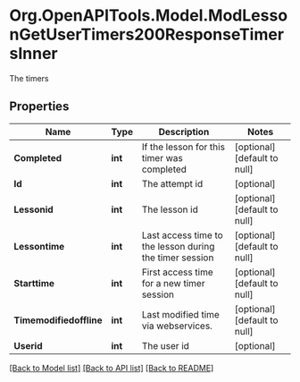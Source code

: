 # Org.OpenAPITools.Model.ModLessonGetUserTimers200ResponseTimersInner
The timers

## Properties

Name | Type | Description | Notes
------------ | ------------- | ------------- | -------------
**Completed** | **int** | If the lesson for this timer was completed | [optional] [default to null]
**Id** | **int** | The attempt id | [optional] 
**Lessonid** | **int** | The lesson id | [optional] [default to null]
**Lessontime** | **int** | Last access time to the lesson during the timer session | [optional] [default to null]
**Starttime** | **int** | First access time for a new timer session | [optional] [default to null]
**Timemodifiedoffline** | **int** | Last modified time via webservices. | [optional] [default to null]
**Userid** | **int** | The user id | [optional] 

[[Back to Model list]](../README.md#documentation-for-models) [[Back to API list]](../README.md#documentation-for-api-endpoints) [[Back to README]](../README.md)

